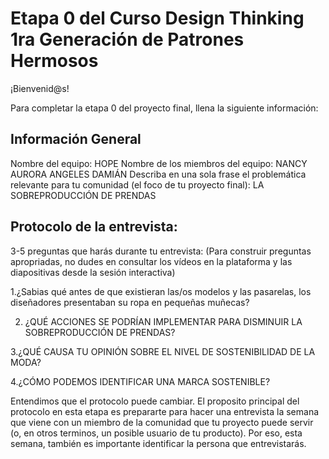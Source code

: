 # Etapa 0 del Curso Design Thinking 1ra Generación de Patrones Hermosos

¡Bienvenid@s!

Para completar la etapa 0 del proyecto final, llena la siguiente información:

## Información General

Nombre del equipo:
HOPE
Nombre de los miembros del equipo:
NANCY AURORA ANGELES DAMIÁN
Describa en una sola frase el problemática relevante para tu comunidad (el foco de tu proyecto final):
LA SOBREPRODUCCIÓN DE PRENDAS
## Protocolo de la entrevista:

3-5 preguntas que harás durante tu entrevista:
(Para construir preguntas apropriadas, no dudes en consultar los vídeos en la plataforma y las diapositivas desde la sesión interactiva)

1.¿Sabias qué antes de que existieran las/os modelos y las pasarelas, los diseñadores presentaban su ropa en pequeñas muñecas?

2. ¿QUÉ ACCIONES SE PODRÍAN IMPLEMENTAR PARA DISMINUIR LA SOBREPRODUCCIÓN DE PRENDAS?

3.¿QUÉ CAUSA TU OPINIÓN SOBRE EL NIVEL DE SOSTENIBILIDAD DE LA MODA?

4.¿CÓMO PODEMOS IDENTIFICAR UNA MARCA SOSTENIBLE?

Entendimos que el protocolo puede cambiar. El proposito principal del protocolo en esta etapa es prepararte para hacer una entrevista la semana que viene con un miembro de la comunidad que tu proyecto puede servir (o, en otros terminos, un posible usuario de tu producto). Por eso, esta semana, también es importante identificar la persona que entrevistarás. 
